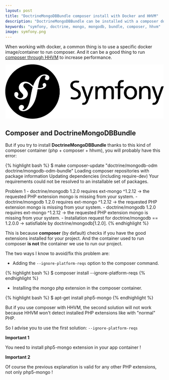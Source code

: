 ```yaml
---
layout: post
title: "DoctrineMongoDBBundle composer install with Docker and HHVM"
description: "DoctrineMongoDBBundle can be installed with a composer docker container and HHVM, but it can lead to problems or errors"
keywords: "symfony, doctrine, mongo, mongodb, bundle, composer, hhvm"
image: symfony.png
---
```


When working with docker, a common thing is to use a specific docker image/container to run composer.
And it can be a good thing to run [composer through HHVM](https://github.com/marmelab/docker-composer-hhvm) to increase performance.

![Symfony](/assets/images/posts/symfony.png)

## Composer and DoctrineMongoDBBundle

But if you try to install **DoctrineMongoDBBundle** thanks to this kind of composer container (php + composer + hhvm),
you will probably have this error:

{% highlight bash %}
$ make composer-update "doctrine/mongodb-odm doctrine/mongodb-odm-bundle"
Loading composer repositories with package information
Updating dependencies (including require-dev)
Your requirements could not be resolved to an installable set of packages.

  Problem 1
    - doctrine/mongodb 1.2.0 requires ext-mongo ^1.2.12 -> the requested PHP extension mongo is missing from your system.
    - doctrine/mongodb 1.2.0 requires ext-mongo ^1.2.12 -> the requested PHP extension mongo is missing from your system.
    - doctrine/mongodb 1.2.0 requires ext-mongo ^1.2.12 -> the requested PHP extension mongo is missing from your system.
    - Installation request for doctrine/mongodb == 1.2.0.0 -> satisfiable by doctrine/mongodb[1.2.0].
{% endhighlight %}

This is because **composer** (by default) checks if you have the good extensions installed for your project.
And the container used to run composer **is not** the container we use to run our project.

The two ways I know to avoid/fix this problem are:

* Adding the `--ignore-platform-reqs` option to the composer command.

{% highlight bash %}
$ composer install --ignore-platform-reqs
{% endhighlight %}

* Installing the mongo php extension in the composer container.

{% highlight bash %}
$ apt-get install php5-mongo
{% endhighlight %}

But if you use composer with HHVM, the second solution will not work because HHVM won't detect installed PHP extensions like with "normal" PHP.

So I advise you to use the first solution: `--ignore-platform-reqs`

**Important 1**

You need to install php5-mongo extension in your app container !

**Important 2**

Of course the previous explanation is valid for any other PHP extensions, not only php5-mongo !